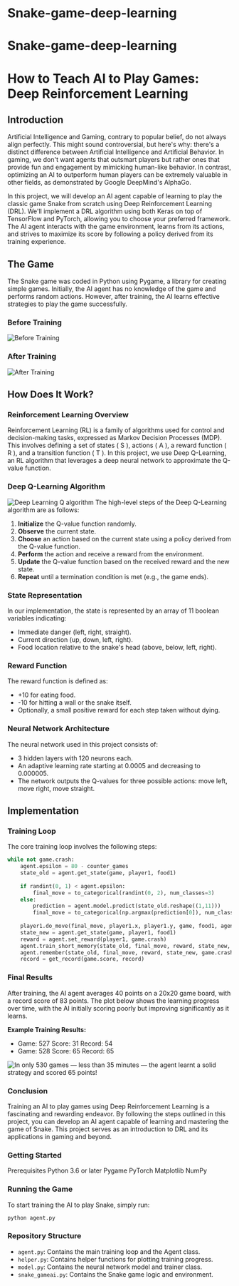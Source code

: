 # Snake-game-deep-learning

# Snake-game-deep-learning

# How to Teach AI to Play Games: Deep Reinforcement Learning

## Introduction

Artificial Intelligence and Gaming, contrary to popular belief, do not always align perfectly. This might sound controversial, but here's why: there's a distinct difference between Artificial Intelligence and Artificial Behavior. In gaming, we don't want agents that outsmart players but rather ones that provide fun and engagement by mimicking human-like behavior. In contrast, optimizing an AI to outperform human players can be extremely valuable in other fields, as demonstrated by Google DeepMind's AlphaGo.

In this project, we will develop an AI agent capable of learning to play the classic game Snake from scratch using Deep Reinforcement Learning (DRL). We'll implement a DRL algorithm using both Keras on top of TensorFlow and PyTorch, allowing you to choose your preferred framework. The AI agent interacts with the game environment, learns from its actions, and strives to maximize its score by following a policy derived from its training experience.

## The Game

The Snake game was coded in Python using Pygame, a library for creating simple games. Initially, the AI agent has no knowledge of the game and performs random actions. However, after training, the AI learns effective strategies to play the game successfully.

### Before Training

![Before Training](assets/untrained.gif)

### After Training

![After Training](assets/Trained.gif)

## How Does It Work?

### Reinforcement Learning Overview

Reinforcement Learning (RL) is a family of algorithms used for control and decision-making tasks, expressed as Markov Decision Processes (MDP). This involves defining a set of states \( S \), actions \( A \), a reward function \( R \), and a transition function \( T \). In this project, we use Deep Q-Learning, an RL algorithm that leverages a deep neural network to approximate the Q-value function.

### Deep Q-Learning Algorithm
![Deep Learning Q algorithm](assets/deepL.png)
The high-level steps of the Deep Q-Learning algorithm are as follows:
1. **Initialize** the Q-value function randomly.
2. **Observe** the current state.
3. **Choose** an action based on the current state using a policy derived from the Q-value function.
4. **Perform** the action and receive a reward from the environment.
5. **Update** the Q-value function based on the received reward and the new state.
6. **Repeat** until a termination condition is met (e.g., the game ends).

### State Representation

In our implementation, the state is represented by an array of 11 boolean variables indicating:
- Immediate danger (left, right, straight).
- Current direction (up, down, left, right).
- Food location relative to the snake's head (above, below, left, right).

### Reward Function

The reward function is defined as:
- +10 for eating food.
- -10 for hitting a wall or the snake itself.
- Optionally, a small positive reward for each step taken without dying.

### Neural Network Architecture

The neural network used in this project consists of:
- 3 hidden layers with 120 neurons each.
- An adaptive learning rate starting at 0.0005 and decreasing to 0.000005.
- The network outputs the Q-values for three possible actions: move left, move right, move straight.

## Implementation

### Training Loop

The core training loop involves the following steps:

```python
while not game.crash:
    agent.epsilon = 80 - counter_games
    state_old = agent.get_state(game, player1, food1)
    
    if randint(0, 1) < agent.epsilon:
        final_move = to_categorical(randint(0, 2), num_classes=3)
    else:
        prediction = agent.model.predict(state_old.reshape((1,11)))
        final_move = to_categorical(np.argmax(prediction[0]), num_classes=3)[0]
    
    player1.do_move(final_move, player1.x, player1.y, game, food1, agent)
    state_new = agent.get_state(game, player1, food1)
    reward = agent.set_reward(player1, game.crash)
    agent.train_short_memory(state_old, final_move, reward, state_new, game.crash)
    agent.remember(state_old, final_move, reward, state_new, game.crash)
    record = get_record(game.score, record)
```
### Final Results
After training, the AI agent averages 40 points on a 20x20 game board, with a record score of 83 points. The plot below shows the learning progress over time, with the AI initially scoring poorly but improving significantly as it learns.

**Example Training Results:**

- Game: 527 Score: 31 Record: 54
- Game: 528 Score: 65 Record: 65

![In only 530 games — less than 35 minutes — the agent learnt a solid strategy and scored 65 points!](assets/plot.png)

### Conclusion
Training an AI to play games using Deep Reinforcement Learning is a fascinating and rewarding endeavor. By following the steps outlined in this project, you can develop an AI agent capable of learning and mastering the game of Snake. This project serves as an introduction to DRL and its applications in gaming and beyond.



### Getting Started
Prerequisites
Python 3.6 or later
Pygame
PyTorch
Matplotlib
NumPy

### Running the Game
To start training the AI to play Snake, simply run:
```python
python agent.py
```

### Repository Structure

- `agent.py`: Contains the main training loop and the Agent class.
- `helper.py`: Contains helper functions for plotting training progress.
- `model.py`: Contains the neural network model and trainer class.
- `snake_gameai.py`: Contains the Snake game logic and environment.
